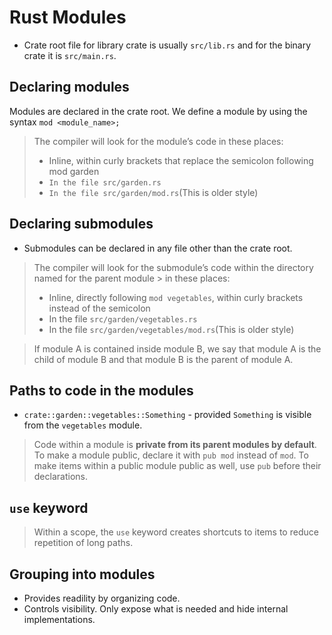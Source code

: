 # Rust Modules

- Crate root file for library crate is usually `src/lib.rs` and for the binary crate it is `src/main.rs`.

## Declaring modules

Modules are declared in the crate root.
We define a module by using the syntax `mod <module_name>;`

> The compiler will look for the module’s code in these places:
>
> - Inline, within curly brackets that replace the semicolon following mod garden
> - `In the file src/garden.rs`
> - `In the file src/garden/mod.rs`(This is older style)

## Declaring submodules

- Submodules can be declared in any file other than the crate root.

> The compiler will look for the submodule’s code within the directory named for the parent module > in these places:
>
> - Inline, directly following `mod vegetables`, within curly brackets instead of the semicolon
> - In the file `src/garden/vegetables.rs`
> - In the file `src/garden/vegetables/mod.rs`(This is older style)

> If module A is contained inside module B, we say that module A is the child of module B and that module B is the parent of module A.

## Paths to code in the modules

- `crate::garden::vegetables::Something` - provided `Something` is visible from the `vegetables` module.

> Code within a module is **private from its parent modules by default**. To make a module public, declare it with `pub mod` instead of `mod`. To make items within a public module public as well, use `pub` before their declarations.

## `use` keyword

> Within a scope, the `use` keyword creates shortcuts to items to reduce repetition of long paths.

## Grouping into modules

- Provides readility by organizing code.
- Controls visibility. Only expose what is needed and hide internal implementations.
